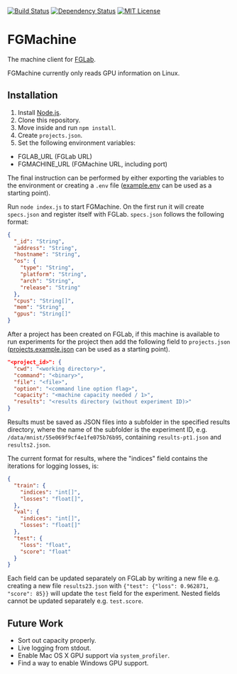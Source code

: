 [![Build Status](https://img.shields.io/travis/Kaixhin/FGMachine.svg)](https://travis-ci.org/Kaixhin/FGMachine)
[![Dependency Status](https://img.shields.io/david/kaixhin/fgmachine.svg)](https://david-dm.org/Kaixhin/FGMachine)
[![MIT License](https://img.shields.io/badge/license-MIT-blue.svg)](https://raw.githubusercontent.com/Kaixhin/FGMachine/master/LICENSE)

# FGMachine

The machine client for [FGLab](https://github.com/Kaixhin/FGLab).

FGMachine currently only reads GPU information on Linux.

## Installation

1. Install [Node.js](https://nodejs.org/).
1. Clone this repository.
1. Move inside and run `npm install`.
1. Create `projects.json`.
1. Set the following environment variables:
  - FGLAB_URL (FGLab URL)
  - FGMACHINE_URL (FGMachine URL, including port)

The final instruction can be performed by either exporting the variables to the environment or creating a `.env` file ([example.env](https://github.com/Kaixhin/FGMachine/blob/master/example.env) can be used as a starting point).

Run `node index.js` to start FGMachine. On the first run it will create `specs.json` and register itself with FGLab. `specs.json` follows the following format:

```json
{
  "_id": "String",
  "address": "String",
  "hostname": "String",
  "os": {
    "type": "String",
    "platform": "String",
    "arch": "String",
    "release": "String"
  },
  "cpus": "String[]",
  "mem": "String",
  "gpus": "String[]"
}
```

After a project has been created on FGLab, if this machine is available to run experiments for the project then add the following field to `projects.json` ([projects.example.json](https://github.com/Kaixhin/FGMachine/blob/master/projects.example.json) can be used as a starting point).


```json
"<project_id>": {
  "cwd": "<working directory>",
  "command": "<binary>",
  "file": "<file>",
  "option": "<command line option flag>",
  "capacity": "<machine capacity needed / 1>",
  "results": "<results directory (without experiment ID)>"
}
```

Results must be saved as JSON files into a subfolder in the specified results directory, where the name of the subfolder is the experiment ID, e.g. `/data/mnist/55e069f9cf4e1fe075b76b95`, containing `results-pt1.json` and `results2.json`.

The current format for results, where the "indices" field contains the iterations for logging losses, is:

```json
{
  "train": {
    "indices": "int[]",
    "losses": "float[]",
  },
  "val": {
    "indices": "int[]",
    "losses": "float[]"
  },
  "test": {
    "loss": "float",
    "score": "float"
  }
}
```

Each field can be updated separately on FGLab by writing a new file e.g. creating a new file `results23.json` with `{"test": {"loss": 0.962871, "score": 85}}` will update the `test` field for the experiment. Nested fields cannot be updated separately e.g. `test.score`.

## Future Work

- Sort out capacity properly.
- Live logging from stdout.
- Enable Mac OS X GPU support via `system_profiler`.
- Find a way to enable Windows GPU support.
